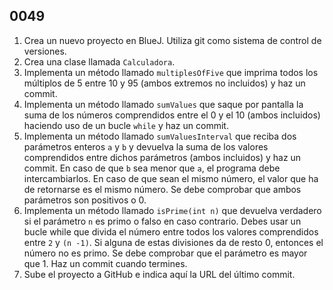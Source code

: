 ## 0049

1. Crea un nuevo proyecto en BlueJ. Utiliza git como sistema de control de versiones.
2. Crea una clase llamada `Calculadora`.
3. Implementa un método llamado `multiplesOfFive` que imprima todos los múltiplos de 5 entre 10 y 95 (ambos extremos no incluidos) y haz un commit.
4. Implementa un método llamado `sumValues` que saque por pantalla la suma de los números comprendidos entre el 0 y el 10 (ambos incluidos) haciendo uso de un bucle `while` y haz un commit.
5. Implementa un método llamado `sumValuesInterval` que reciba dos parámetros enteros `a` y `b` y devuelva la suma de los valores comprendidos entre dichos parámetros (ambos incluidos) y haz un commit. En caso de que `b` sea menor que `a`, el programa debe intercambiarlos. En caso de que sean el mismo número, el valor que ha de retornarse es el mismo número. Se debe comprobar que ambos parámetros son positivos o 0.
6. Implementa un método llamado `isPrime(int n)` que devuelva verdadero si el parámetro `n` es primo o falso en caso contrario. Debes usar un bucle while  que divida el número entre todos los valores comprendidos entre `2` y `(n -1)`. Si alguna de estas divisiones da de resto 0, entonces el número no es primo. Se debe comprobar que el parámetro es mayor que 1. Haz un commit cuando termines.
7. Sube el proyecto a GitHub e indica aquí la URL del último commit.
